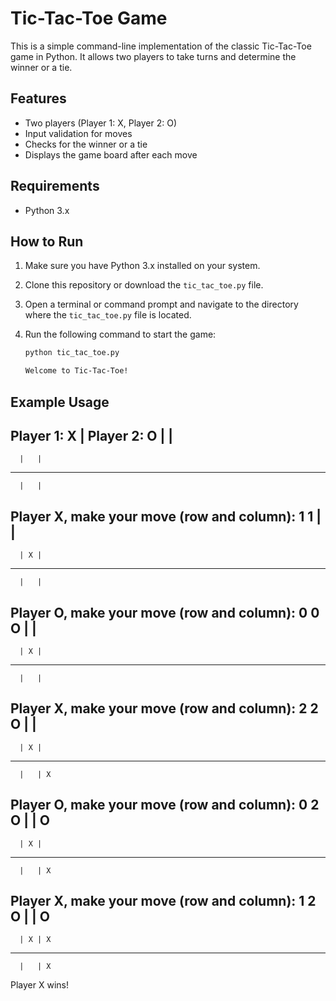 # Tic-Tac-Toe Game

This is a simple command-line implementation of the classic Tic-Tac-Toe game in Python. It allows two players to take turns and determine the winner or a tie.

## Features

- Two players (Player 1: X, Player 2: O)
- Input validation for moves
- Checks for the winner or a tie
- Displays the game board after each move

## Requirements

- Python 3.x

## How to Run

1. Make sure you have Python 3.x installed on your system.
2. Clone this repository or download the `tic_tac_toe.py` file.
3. Open a terminal or command prompt and navigate to the directory where the `tic_tac_toe.py` file is located.
4. Run the following command to start the game:

   ```bash
   python tic_tac_toe.py
   
   Welcome to Tic-Tac-Toe!
   
## Example Usage   
   Player 1: X | Player 2: O
      |   |
   -----------
      |   |
   -----------
      |   |
   Player X, make your move (row and column):
   1 1
      |   |
   -----------
      | X |
   -----------
      |   |
   Player O, make your move (row and column):
   0 0
    O |   |
   -----------
      | X |
   -----------
      |   |
   Player X, make your move (row and column):
   2 2
   O |   |
   -----------
      | X |
   -----------
      |   | X
   Player O, make your move (row and column):
   0 2
   O |   | O
   -----------
      | X |
   -----------
      |   | X
   Player X, make your move (row and column):
   1 2
    O |   | O
   -----------
      | X | X
   -----------
      |   | X
   Player X wins!
   
